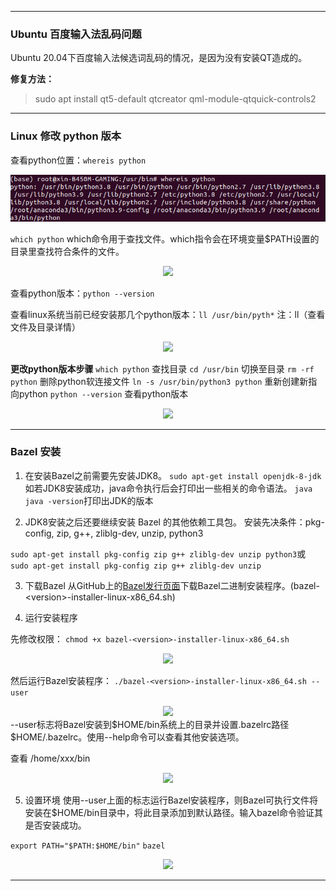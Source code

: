 
---
### Ubuntu 百度输入法乱码问题
Ubuntu 20.04下百度输入法候选词乱码的情况，是因为没有安装QT造成的。

**修复方法：**
> sudo apt install qt5-default qtcreator qml-module-qtquick-controls2

---

### Linux 修改 python 版本

查看python位置：```whereis python```
<div align=center><img src="images/Screenshot from 2021-12-25 09-49-46.png"></div>

```which python``` which命令用于查找文件。which指令会在环境变量$PATH设置的目录里查找符合条件的文件。
<div align=center><img src="images/Screenshot from 2021-12-25 09-51-02.png"></div>

查看python版本：```python --version```

查看linux系统当前已经安装那几个python版本：```ll /usr/bin/pyth*```
注：ll（查看文件及目录详情）
<div align=center><img src="images/Screenshot from 2021-12-25 09-55-13.png"></div>

**更改python版本步骤**
```which python``` 
查找目录
```cd /usr/bin```
切换至目录
```rm -rf python```
删除python软连接文件
```ln -s /usr/bin/python3 python```
重新创建新指向python
```python --version```
查看python版本

<div align=center><img src="images/Screenshot from 2021-12-25 10-25-42.png"></div>

---

### Bazel 安装

1. 在安装Bazel之前需要先安装JDK8。
```sudo apt-get install openjdk-8-jdk```
如若JDK8安装成功，java命令执行后会打印出一些相关的命令语法。
```java```
```java -version```打印出JDK的版本

2.  JDK8安装之后还要继续安装 Bazel 的其他依赖工具包。
安装先决条件：pkg-config, zip, g++, zliblg-dev, unzip, python3

```sudo apt-get install pkg-config zip g++ zliblg-dev unzip python3```或
```sudo apt-get install pkg-config zip g++ zliblg-dev unzip ```

3.  下载Bazel
从GitHub上的[Bazel发行页面](https://github.com/bazelbuild/bazel/releases)下载Bazel二进制安装程序。(bazel-\<version>-installer-linux-x86_64.sh)

4.  运行安装程序

先修改权限：
```chmod +x bazel-<version>-installer-linux-x86_64.sh```
<div align=center><img src="images/Screenshot from 2021-12-26 04-53-59.png"></div>

然后运行Bazel安装程序：
```./bazel-<version>-installer-linux-x86_64.sh --user```
<div align=center><img src="images/Screenshot from 2021-12-26 04-56-35.png"></div>
--user标志将Bazel安装到$HOME/bin系统上的目录并设置.bazelrc路径$HOME/.bazelrc。使用--help命令可以查看其他安装选项。

查看 /home/xxx/bin
<div align=center><img src="images/Screenshot from 2021-12-26 05-00-26.png"></div>

5.  设置环境
使用--user上面的标志运行Bazel安装程序，则Bazel可执行文件将安装在$HOME/bin目录中，将此目录添加到默认路径。输入bazel命令验证其是否安装成功。

```export PATH="$PATH:$HOME/bin"```
```bazel```

<div align=center><img src="images/Screenshot from 2021-12-26 05-06-09.png"></div>

---
